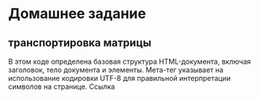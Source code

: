 # Домашнее задание
## транспортировка матрицы

В этом коде определена базовая структура HTML-документа, включая заголовок, тело документа и элементы. Мета-тег <meta charset="UTF-8"> указывает на использование кодировки UTF-8 для правильной интерпретации символов на странице. Ссылка <script> указывает на внешний JavaScript-файл, который подключается с помощью CDN (Content Delivery Network).
JavaScript используется для добавления интерактивности на веб-страницу. В этом коде используется фреймворк Vue.js, который обеспечивает двустороннюю привязку данных и реактивность. В экземпляре Vue, определены данные matrixInput и transposedMatrix, а также метод transposeMatrix(), который выполняет транспонирование матрицы на основе введенных данных в поле <textarea>. Матрица разбивается на строки с помощью метода split('\n'), а затем каждая строка разделяется на элементы с помощью метода split(' '). Результат транспонирования сохраняется в transposedMatrix, и он выводится в разметке с помощью директивы v-for.
Таким образом, данный код создает простой веб-интерфейс для ввода матрицы и транспонирования ее с помощью JavaScript и Vue.js.

